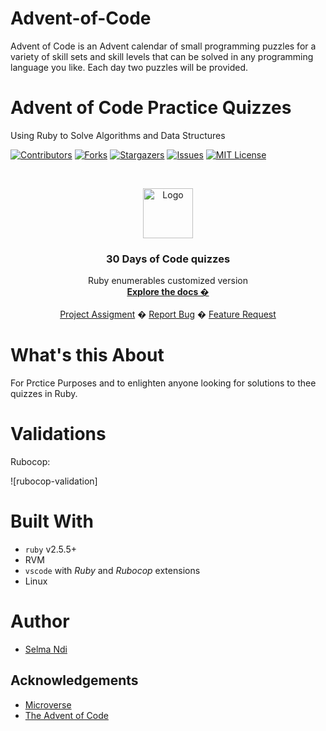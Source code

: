 # Advent-of-Code
Advent of Code is an Advent calendar of small programming puzzles for a variety of skill sets and skill levels that can be solved in any programming language you like. Each day two puzzles will be provided.

# Advent of Code Practice Quizzes
Using Ruby to Solve Algorithms and Data Structures


<!-- PROJECT SHIELDS -->
<!--
*** I'm using markdown "reference style" links for readability.
*** Reference links are enclosed in brackets [ ] instead of parentheses ( ).
*** See the bottom of this document for the declaration of the reference variables
*** for contributors-url, forks-url, etc. This is an optional, concise syntax you may use.
*** https://www.markdownguide.org/basic-syntax/#reference-style-links
-->
[![Contributors][contributors-shield]][contributors-url]
[![Forks][forks-shield]][forks-url]
[![Stargazers][stars-shield]][stars-url]
[![Issues][issues-shield]][issues-url]
[![MIT License][license-shield]][license-url]



<!-- PROJECT LOGO -->
<br />
<p align="center">
  <a href="https://www.microverse.org/">
    <img src="doc/microverse.png" alt="Logo" width="80" height="80">
  </a>

  <h3 align="center"> 30 Days of Code quizzes</h3>

  <p align="center">
    Ruby enumerables customized version
    <br />
    <a href="https://github.com/Datagirlcmr/Advent-of-Code"><strong>Explore the docs �</strong></a>
    <br />
    <br />
    <a href="https://www.theod">Project Assigment</a>
    �
    <a href="https://github.com/Datagirlcmr/Advent-of-Code/issues">Report Bug</a>
    �
    <a href="https://github.com/Datagirlcmr/Advent-of-Code/issues"> Feature Request</a>
  </p>
</p>

# What's this About
For Prctice Purposes and to enlighten anyone looking for solutions to thee quizzes in Ruby.

# Validations

Rubocop: 

![rubocop-validation]


# Built With

* `ruby` v2.5.5+
* RVM
* `vscode` with _Ruby_ and _Rubocop_ extensions
* Linux

# Author

* [Selma Ndi](https://github.com/Datagirlcmr)

<!--# License

<!--This project is licensed under the MIT License - see the [LICENSE.md](LICENSE.md) file for details 

<!-- ACKNOWLEDGEMENTS -->
## Acknowledgements
* [Microverse](https://www.microverse.org/)
* [The Advent of Code](https://www.adventofcode.com/)




<!-- MARKDOWN LINKS & IMAGES -->
<!-- https://www.markdownguide.org/basic-syntax/#reference-style-links -->
[contributors-shield]: https://img.shields.io/github/contributors/othneildrew/Best-README-Template.svg?style=flat-square
[contributors-url]: https://github.com/Datagirlcmr/Advent-of-Code/graphs/contributors
[forks-shield]: https://img.shields.io/github/forks/Datagirlcmr/Advent-of-Code
[forks-url]: https://github.com/Datagirlcmr/Advent-of-Code/network/members
[stars-shield]: https://img.shields.io/github/stars/Datagirlcmr/Advent-of-Code
[stars-url]: https://github.com/Datagirlcmr/Advent-of-Code/stargazers
[issues-shield]: https://img.shields.io/github/issues/Datagirlcmr/Advent-of-Code
[issues-url]: https://github.com/Datagirlcmr/Advent-of-Code/issues
[license-shield]: https://img.shields.io/github/license/Datagirlcmr/Advent-of-Code
[license-url]: https://github.com/Datagirlcmr/Advent-of-Code/blob/master/LICENSE.txt
